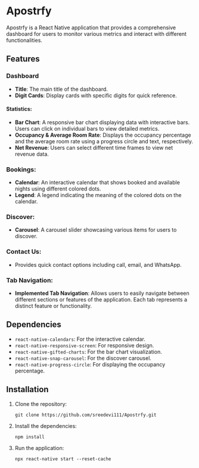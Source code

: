 # Apostrfy

Apostrfy is a React Native application that provides a comprehensive dashboard for users to monitor various metrics and interact with different functionalities.

## Features

### Dashboard

- **Title**: The main title of the dashboard.
- **Digit Cards**: Display cards with specific digits for quick reference.

#### Statistics:
  - **Bar Chart**: A responsive bar chart displaying data with interactive bars. Users can click on individual bars to view detailed metrics.
  - **Occupancy & Average Room Rate**: Displays the occupancy percentage and the average room rate using a progress circle and text, respectively.
  - **Net Revenue**: Users can select different time frames to view net revenue data.

### Bookings:
  - **Calendar**: An interactive calendar that shows booked and available nights using different colored dots.
  - **Legend**: A legend indicating the meaning of the colored dots on the calendar.

### Discover:
  - **Carousel**: A carousel slider showcasing various items for users to discover.

### Contact Us:
  - Provides quick contact options including call, email, and WhatsApp.

### Tab Navigation:
  - **Implemented Tab Navigation**: Allows users to easily navigate between different sections or features of the application. Each tab represents a distinct feature or functionality.
## Dependencies

- `react-native-calendars`: For the interactive calendar.
- `react-native-responsive-screen`: For responsive design.
- `react-native-gifted-charts`: For the bar chart visualization.
- `react-native-snap-carousel`: For the discover carousel.
- `react-native-progress-circle`: For displaying the occupancy percentage.

## Installation

1. Clone the repository:
   ```
   git clone https://github.com/sreedevi111/Apostrfy.git

2. Install the dependencies:
   ```
   npm install

3. Run the application:
   ```
   npx react-native start --reset-cache

   

